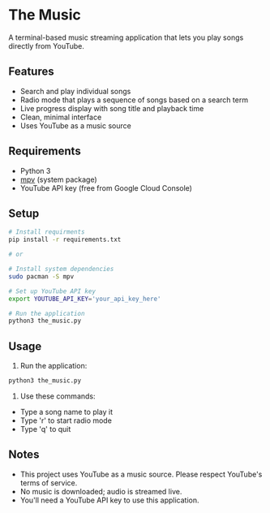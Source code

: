 # The Music

A terminal-based music streaming application that lets you play songs directly from YouTube.

## Features

- Search and play individual songs
- Radio mode that plays a sequence of songs based on a search term
- Live progress display with song title and playback time
- Clean, minimal interface
- Uses YouTube as a music source

## Requirements

- Python 3
- [mpv](https://mpv.io/) (system package)
- YouTube API key (free from Google Cloud Console)

## Setup

```bash
# Install requirments
pip install -r requirements.txt

# or

# Install system dependencies
sudo pacman -S mpv

# Set up YouTube API key
export YOUTUBE_API_KEY='your_api_key_here'

# Run the application
python3 the_music.py
```

## Usage

1. Run the application:

```bash
python3 the_music.py
```

1. Use these commands:

- Type a song name to play it
- Type 'r' to start radio mode
- Type 'q' to quit

## Notes

- This project uses YouTube as a music source. Please respect YouTube's terms of service.
- No music is downloaded; audio is streamed live.
- You'll need a YouTube API key to use this application.
